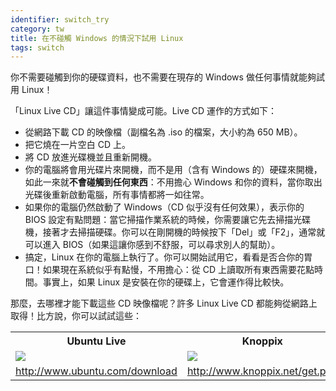 ```yaml
---
identifier: switch_try
category: tw
title: 在不碰觸 Windows 的情況下試用 Linux
tags: switch
---
```


你不需要碰觸到你的硬碟資料，也不需要在現存的 Windows 做任何事情就能夠試用 Linux！

「Linux Live CD」讓這件事情變成可能。Live CD 運作的方式如下：

<ul>

<li>從網路下載 CD 的映像檔（副檔名為 .iso 的檔案，大小約為 650 MB）。</li>

<li>把它燒在一片空白 CD 上。</li>

<li>將 CD 放進光碟機並且重新開機。</li>

<li>你的電腦將會用光碟片來開機，而不是用（含有 Windows 的）硬碟來開機，如此一來就<b>不會碰觸到任何東西</b>：不用擔心 Windows 和你的資料，當你取出光碟後重新啟動電腦，所有事情都將一如往常。</li>

<li>如果你的電腦仍然啟動了 Windows（CD 似乎沒有任何效果），表示你的 BIOS 設定有點問題：當它掃描作業系統的時候，你需要讓它先去掃描光碟機，接著才去掃描硬碟。你可以在剛開機的時候按下「Del」或「F2」，通常就可以進入 BIOS（如果這讓你感到不舒服，可以尋求別人的幫助）。</li>

<li>搞定，Linux 在你的電腦上執行了。你可以開始試用它，看看是否合你的胃口！如果現在系統似乎有點慢，不用擔心：從 CD 上讀取所有東西需要花點時間。事實上，如果 Linux 是安裝在你的硬碟上，它會運作得比較快。
</li>

</ul>

那麼，去哪裡才能下載這些 CD 映像檔呢？許多 Linux Live CD 都能夠從網路上取得！比方說，你可以試試這些：

<table cols="2">
<tr>
<th>Ubuntu Live</th>
<th>Knoppix</th>
</tr>

<tr>
<td><a href="/img/ubuntu.png"><img src="/img/ubuntu_thumbnail.png" /></a></td>
<td><a href="/img/knoppix.png"><img src="/img/knoppix_thumbnail.png" /></a></td>
</tr>

<tr>
<td><a 
href="http://www.ubuntu.com/download">http://www.ubuntu.com/download</a></td>
<td><a 
href="http://www.knoppix.net/get.php">http://www.knoppix.net/get.php</a></td>
</tr>

</table>

